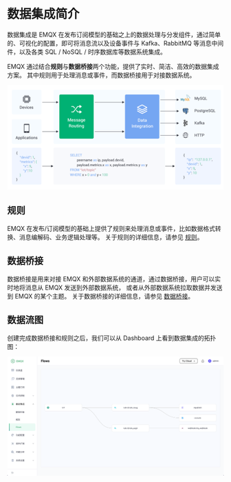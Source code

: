# 数据集成简介

数据集成是 EMQX 在发布订阅模型的基础之上的数据处理与分发组件，通过简单的、可视化的配置，即可将消息流以及设备事件与 Kafka、RabbitMQ 等消息中间件，以及各类 SQL / NoSQL / 时序数据库等数据系统集成。

EMQX 通过结合**规则**与**数据桥接**两个功能，提供了实时、简洁、高效的数据集成方案。
其中规则用于处理消息或事件，而数据桥接用于对接数据系统。

![image](./assets/rules/data-integration-arch.png)

## 规则

EMQX 在发布/订阅模型的基础上提供了规则来处理消息或事件，比如数据格式转换、消息编解码、业务逻辑处理等。
关于规则的详细信息，请参见 [规则](./rules.md)。

## 数据桥接

数据桥接是用来对接 EMQX 和外部数据系统的通道，通过数据桥接，用户可以实时地将消息从 EMQX 发送到外部数据系统，
或者从外部数据系统拉取数据并发送到 EMQX 的某个主题。
关于数据桥接的详细信息，请参见 [数据桥接](./data-bridges.md)。

## 数据流图

创建完成数据桥接和规则之后，我们可以从 Dashboard 上看到数据集成的拓扑图：

![image](./assets/rules/cn_introduction_flow.png)
